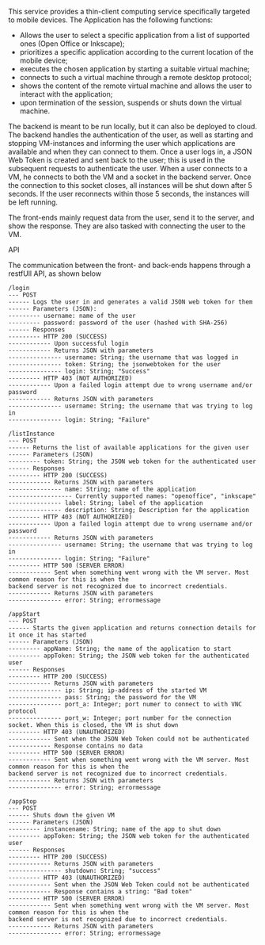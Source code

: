This service provides a thin-client computing service specifically targeted to mobile devices. 
The Application has the following functions:
* Allows the user to select a specific application from a list of supported ones (Open Office or Inkscape);
* prioritizes a specific application according to the current location of the mobile device;
* executes the chosen application by starting a suitable virtual machine;
* connects to such a virtual machine through a remote desktop protocol;
* shows the content of the remote virtual machine and allows the user to interact with the application;
* upon termination of the session, suspends or shuts down the virtual machine.

The backend is meant to be run locally, but it can also be deployed to cloud. The backend handles the authentication
of the user, as well as starting and stopping VM-instances and informing the user which applications are available
and when they can connect to them. Once a user logs in, a JSON Web Token is created and sent back to the user; this is
used in the subsequent requests to authenticate the user.
When a user connects to a VM, he connects to both the VM and a socket in the backend server. Once the connection to this
socket closes, all instances will be shut down after 5 seconds. If the user reconnects within those 5 seconds, the instances
will be left running.

The front-ends mainly request data from the user, send it to the server, and show the response. They are also
tasked with connecting the user to the VM.

API

The communication between the front- and back-ends happens through a restfUll API, as shown below

    /login
    --- POST
    ------ Logs the user in and generates a valid JSON web token for them
    ------ Parameters (JSON):
    --------- username: name of the user
    --------- password: password of the user (hashed with SHA-256)
    ------ Responses
    --------- HTTP 200 (SUCCESS)
    ------------ Upon successful login
    ------------ Returns JSON with parameters
    --------------- username: String; the username that was logged in
    --------------- token: String; the jsonwebtoken for the user
    --------------- login: String; "Success"
    --------- HTTP 403 (NOT AUTHORIZED)
    ------------ Upon a failed login attempt due to wrong username and/or password
    ------------ Returns JSON with parameters
    --------------- username: String; the username that was trying to log in
    --------------- login: String; "Failure"

    /listInstance
    --- POST
    ------ Returns the list of available applications for the given user
    ------ Parameters (JSON)
    --------- token: String; the JSON web token for the authenticated user
    ------ Responses
    --------- HTTP 200 (SUCCESS)
    ------------ Returns JSON with parameters
    --------------- name: String; name of the application
    ------------------ Currently supported names: "openoffice", "inkscape"
    --------------- label: String; label of the application
    --------------- description: String; Description for the application
    --------- HTTP 403 (NOT AUTHORIZED)
    ------------ Upon a failed login attempt due to wrong username and/or password
    ------------ Returns JSON with parameters
    --------------- username: String; the username that was trying to log in
    --------------- login: String; "Failure"
    --------- HTTP 500 (SERVER ERROR)
    ------------ Sent when something went wrong with the VM server. Most common reason for this is when the
    backend server is not recognized due to incorrect credentials.
    ------------ Returns JSON with parameters
    --------------- error: String; errormessage

    /appStart
    --- POST
    ------ Starts the given application and returns connection details for it once it has started
    ------ Parameters (JSON)
    --------- appName: String; the name of the application to start
    --------- appToken: String; the JSON web token for the authenticated user
    ------ Responses
    --------- HTTP 200 (SUCCESS)
    ------------ Returns JSON with parameters
    --------------- ip: String; ip-address of the started VM
    --------------- pass: String; the password for the VM
    --------------- port_a: Integer; port numer to connect to with VNC protocol
    --------------- port_w: Integer; port number for the connection socket. When this is closed, the VM is shut down
    --------- HTTP 403 (UNAUTHORIZED)
    ------------ Sent when the JSON Web Token could not be authenticated
    ------------ Response contains no data
    --------- HTTP 500 (SERVER ERROR)
    ------------ Sent when something went wrong with the VM server. Most common reason for this is when the
    backend server is not recognized due to incorrect credentials.
    ------------ Returns JSON with parameters
    --------------- error: String; errormessage

    /appStop
    --- POST
    ------ Shuts down the given VM
    ------ Parameters (JSON)
    --------- instancename: String; name of the app to shut down
    --------- appToken: String; the JSON web token for the authenticated user
    ------ Responses
    --------- HTTP 200 (SUCCESS)
    ------------ Returns JSON with parameters
    --------------- shutdown: String; "success"
    --------- HTTP 403 (UNAUTHORIZED)
    ------------ Sent when the JSON Web Token could not be authenticated
    ------------ Response contains a string: "Bad token"
    --------- HTTP 500 (SERVER ERROR)
    ------------ Sent when something went wrong with the VM server. Most common reason for this is when the
    backend server is not recognized due to incorrect credentials.
    ------------ Returns JSON with parameters
    --------------- error: String; errormessage
